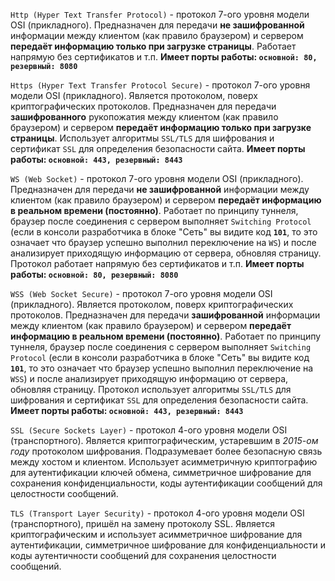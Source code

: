 `Http (Hyper Text Transfer Protocol)` - протокол 7-ого уровня модели OSI (прикладного). Предназначен для передачи **не зашифрованной** информации между клиентом (как правило браузером) и сервером **передаёт информацию только при загрузке страницы**. Работает напрямую без сертификатов и т.п.
**Имеет порты работы: `основной: 80, резервный: 8080`**

`Https (Hyper Text Transfer Protocol Secure)` - протокол 7-ого уровня модели OSI (прикладного).  Является протоколом, поверх криптографических протоколов. Предназначен для передачи **зашифрованного** рукопожатия между клиентом (как правило браузером) и сервером **передаёт информацию только при загрузке страницы**.
Использует алгоритмы `SSL/TLS` для шифрования и сертификат `SSL` для определения безопасности сайта.
**Имеет порты работы: `основной: 443, резервный: 8443`**

`WS (Web Socket)` - протокол 7-ого уровня модели OSI (прикладного). Предназначен для передачи **не зашифрованной** информации между клиентом (как правило браузером) и сервером **передаёт информацию в реальном времени (постоянно)**. Работает по принципу туннеля, браузер после соединения с сервером выполняет `Switching Protocol` (если в консоли разработчика в блоке "Сеть" вы видите код **`101`**, то это означает что браузер успешно выполнил переключение на `WS`) и после анализирует приходящую информацию от сервера, обновляя страницу. Протокол работает напрямую без сертификатов и т.п.
**Имеет порты работы: `основной: 80, резервный: 8080`**

`WSS (Web Socket Secure)` - протокол 7-ого уровня модели OSI (прикладного). Является протоколом, поверх криптографических протоколов. Предназначен для передачи **зашифрованной** информации между клиентом (как правило браузером) и сервером **передаёт информацию в реальном времени (постоянно)**. Работает по принципу туннеля, браузер после соединения с сервером выполняет `Switching Protocol` (если в консоли разработчика в блоке "Сеть" вы видите код **`101`**, то это означает что браузер успешно выполнил переключение на `WSS`) и после анализирует приходящую информацию от сервера, обновляя страницу. Протокол использует алгоритмы `SSL/TLS` для шифрования и сертификат `SSL` для определения безопасности сайта.
**Имеет порты работы: `основной: 443, резервный: 8443`**

`SSL (Secure Sockets Layer)` - протокол 4-ого уровня модели OSI (транспортного). Является криптографическим, устаревшим в *2015-ом году* протоколом шифрования. Подразумевает более безопасную связь между хостом и клиентом. Использует асимметричную криптографию для аутентификации ключей обмена, симметричное шифрование для сохранения конфиденциальности, коды аутентификации сообщений для целостности сообщений.

`TLS (Transport Layer Security)` - протокол 4-ого уровня модели OSI (транспортного), пришёл на замену протоколу SSL. Является криптографическим и использует асимметричное шифрование для аутентификации, симметричное шифрование для конфиденциальности и коды аутентичности сообщений для сохранения целостности сообщений.